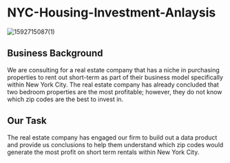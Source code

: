 # NYC-Housing-Investment-Anlaysis

![1592715087(1)](https://user-images.githubusercontent.com/47108273/85216985-f78a1a00-b350-11ea-9825-6ffbf7c11e90.jpg)


## Business Background
We are consulting for a real estate company that has a niche in purchasing properties to rent out short-term as part of their business model specifically within New York City.  The real estate company has already concluded that two bedroom properties are the most profitable; however, they do not know which zip codes are the best to invest in.    

## Our Task
The real estate company has engaged our firm to build out a data product and provide us conclusions to help them understand which zip codes would generate the most profit on short term rentals within New York City.
